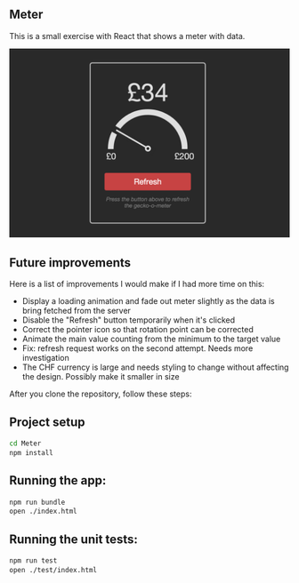 Meter
-----
This is a small exercise with React that shows a meter with data.

![Meter](https://raw.githubusercontent.com/muhanad40/Meter/develop/screenshot.png)

Future improvements
-------------------
Here is a list of improvements I would make if I had more time on this:

- Display a loading animation and fade out meter slightly as the data is bring fetched from the server
- Disable the "Refresh" button temporarily when it's clicked
- Correct the pointer icon so that rotation point can be corrected
- Animate the  main value counting from the minimum to the target value
- Fix: refresh request works on the second attempt. Needs more investigation
- The CHF currency is large and needs styling to change without affecting the design. Possibly make it smaller in size

After you clone the repository, follow these steps:

Project setup
-------------
```bash
cd Meter
npm install
```

Running the app:
----------------
```bash
npm run bundle
open ./index.html
```

Running the unit tests:
-----------------------
```bash
npm run test
open ./test/index.html
```
